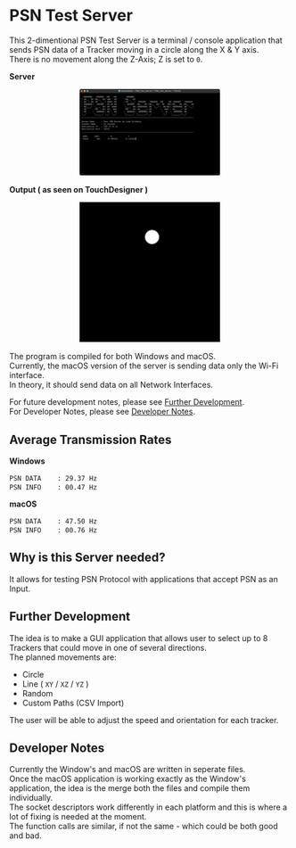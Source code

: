 # PSN Test Server


This 2-dimentional PSN Test Server is a terminal / console application that sends PSN data of a Tracker moving in a circle along the X & Y axis.<br>
There is no movement along the Z-Axis; Z is set to `0`.

**Server**
<p align="center">
	<img src="docs/PSN%20Test%20Server.png" width=50% height=50%>
</p>

**Output ( as seen on TouchDesigner )**

<p align="center">
	<img src="docs/PSN%20Test%20Server.gif" width=50% height=50%>
</p>

The program is compiled for both Windows and macOS.<br>
Currently, the macOS version of the server is sending data only the Wi-Fi interface.<br>
In theory, it should send data on all Network Interfaces.

For future development notes, please see [Further Development](#further-development).<br>
For Developer Notes, please see [Developer Notes](#developer-notes).

## Average Transmission Rates
**Windows**
```
PSN DATA	: 29.37 Hz
PSN INFO	: 00.47 Hz
```

**macOS**
```
PSN DATA	: 47.50 Hz
PSN INFO	: 00.76 Hz
```

## Why is this Server needed?
It allows for testing PSN Protocol with applications that accept PSN as an Input.<br>

## Further Development
The idea is to make a GUI application that allows user to select up to 8 Trackers that could move in one of several directions.<br>
The planned movements are:
* Circle
* Line ( `XY` / `XZ` / `YZ` )
* Random
* Custom Paths (CSV Import)

The user will be able to adjust the speed and orientation for each tracker.

## Developer Notes
Currently the Window's and macOS are written in seperate files.<br>
Once the macOS application is working exactly as the Window's application, the idea is the merge both the files and compile them individually.<br>
The socket descriptors work differently in each platform and this is where a lot of fixing is needed at the moment.<br>
The function calls are similar, if not the same - which could be both good and bad.
